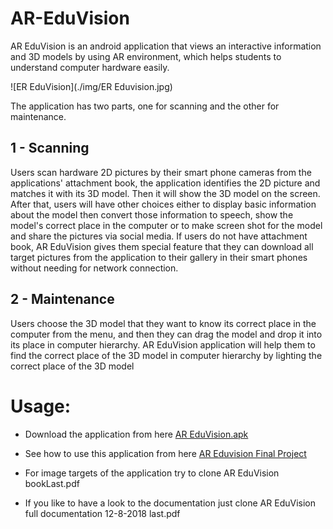 # AR-EduVision

AR EduVision is an android application that views an interactive information and 3D models by using AR environment, which helps students to understand computer hardware easily.

![ER EduVision](./img/ER Eduvision.jpg)

The application  has  two  parts,  one  for  scanning  and the other  for  maintenance.

##  1 - Scanning

Users scan hardware 2D pictures by their smart phone cameras from the applications' attachment book, the application identifies the 2D picture and matches it with its 3D model. Then it will show the 3D model on the screen. After that, users will have other choices either to display basic information about the model  then convert those information to speech, show the model's correct place in the computer or to make screen shot for the model and share the pictures via social media. If users do not have attachment book, AR EduVision gives them special feature that they can download all target pictures from the application to their gallery in their smart phones without needing for network connection. 

##   2 - Maintenance

Users choose the 3D model that they want to know its correct place in the computer from the menu, and then they can drag the model and drop it into its place in computer hierarchy. AR EduVision application will help them to find the correct place of the 3D model in computer hierarchy by lighting the correct place of the 3D model

# Usage:

* Download the application from here [AR EduVision.apk](https://drive.google.com/open?id=1O2f5nxkZGiyZk2eW3xiXhwIQ0JMsVToS)

* See how to use this application from here [AR Eduvision Final Project](https://youtu.be/CHoC6A2z_P4)

* For image targets of the application try to clone AR EduVision bookLast.pdf

* If you like to have a look to the documentation just clone AR EduVision full documentation 12-8-2018 last.pdf
